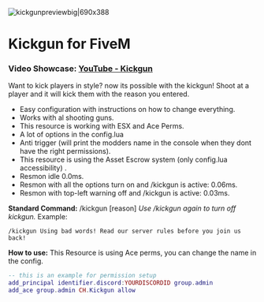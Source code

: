 ![kickgunpreviewbig|690x388](https://cdn.discordapp.com/attachments/1078248796896641145/1078248930850119721/96b94b41b6d2c3c4e84645f77ec77392b082caa6.jpg)
# Kickgun for FiveM
### Video Showcase: [YouTube - Kickgun ](https://www.youtube.com/watch?v=aAeXMfHLKKg)

Want to kick players in style? now its possible with the kickgun!
Shoot at a player and it will kick them with the reason you entered.

* Easy configuration with instructions on how to change everything.
* Works with al shooting guns.
* This resource is working with ESX and Ace Perms.
* A lot of options in the config.lua
* Anti trigger (will print the modders name in the console when they dont have the right permissions).
* This resource is using the Asset Escrow system (only config.lua accessibility) .
* Resmon idle 0.0ms.
* Resmon with all the options turn on and /kickgun is active: 0.06ms.
* Resmon with top-left warning off and /kickgun is active: 0.03ms.

**Standard Command:**
/kickgun [reason]
*Use /kickgun again to turn off kickgun.*
Example: 
```
/kickgun Using bad words! Read our server rules before you join us back!
```

**How to use:**
This Resource is using Ace perms, you can change the name in the config.
```lua
-- this is an example for permission setup
add_principal identifier.discord:YOURDISCORDID group.admin 
add_ace group.admin CH.Kickgun allow
```


